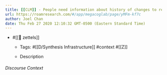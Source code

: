 ```yaml
---
title: [[CLM]] - People need information about history of changes to reuse information
url: https://roamresearch.com/#/app/megacoglab/page/yMFm-kf7c
author: Joel Chan
date: Thu Feb 27 2020 12:10:32 GMT-0500 (Eastern Standard Time)
---
```


- #[[🌲 zettels]]

    - Tags: #[[D/Synthesis Infrastructure]] #context #[[Z]]

    - Description

###### Discourse Context


